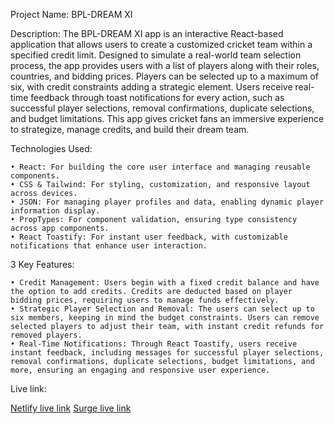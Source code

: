 Project Name: BPL-DREAM XI

Description:
The BPL-DREAM XI app is an interactive React-based application that allows users to create a customized cricket team within a specified credit limit. Designed to simulate a real-world team selection process, the app provides users with a list of players along with their roles, countries, and bidding prices. Players can be selected up to a maximum of six, with credit constraints adding a strategic element. Users receive real-time feedback through toast notifications for every action, such as successful player selections, removal confirmations, duplicate selections, and budget limitations. This app gives cricket fans an immersive experience to strategize, manage credits, and build their dream team.

Technologies Used:

    • React: For building the core user interface and managing reusable components.
    • CSS & Tailwind: For styling, customization, and responsive layout across devices.
    • JSON: For managing player profiles and data, enabling dynamic player information display.
    • PropTypes: For component validation, ensuring type consistency across app components.
    • React Toastify: For instant user feedback, with customizable notifications that enhance user interaction.

3 Key Features:

    • Credit Management: Users begin with a fixed credit balance and have the option to add credits. Credits are deducted based on player bidding prices, requiring users to manage funds effectively.
    • Strategic Player Selection and Removal: The users can select up to six members, keeping in mind the budget constraints. Users can remove selected players to adjust their team, with instant credit refunds for removed players.
    • Real-Time Notifications: Through React Toastify, users receive instant feedback, including messages for successful player selections, removal confirmations, duplicate selections, budget limitations, and more, ensuring an engaging and responsive user experience.

Live link:

[Netlify live link](https://b10a7-select-your-xi.netlify.app/)
[Surge live link](https://b10a7-select-your-xi.surge.sh/)
